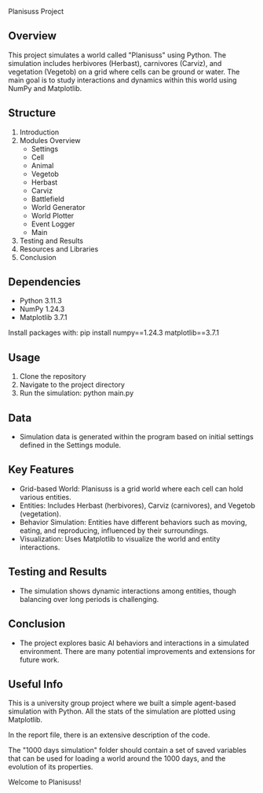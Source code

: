 Planisuss Project

Overview
--------
This project simulates a world called "Planisuss" using Python. The simulation includes herbivores (Herbast), carnivores (Carviz), and vegetation (Vegetob) on a grid where cells can be ground or water. The main goal is to study interactions and dynamics within this world using NumPy and Matplotlib.

Structure
---------
1. Introduction
2. Modules Overview
   - Settings
   - Cell
   - Animal
   - Vegetob
   - Herbast
   - Carviz
   - Battlefield
   - World Generator
   - World Plotter
   - Event Logger
   - Main
3. Testing and Results
4. Resources and Libraries
5. Conclusion

Dependencies
------------
- Python 3.11.3
- NumPy 1.24.3
- Matplotlib 3.7.1

Install packages with:
pip install numpy==1.24.3 matplotlib==3.7.1

Usage
-----
1. Clone the repository
2. Navigate to the project directory
3. Run the simulation:
   python main.py

Data
----
- Simulation data is generated within the program based on initial settings defined in the Settings module.

Key Features
------------
- Grid-based World: Planisuss is a grid world where each cell can hold various entities.
- Entities: Includes Herbast (herbivores), Carviz (carnivores), and Vegetob (vegetation).
- Behavior Simulation: Entities have different behaviors such as moving, eating, and reproducing, influenced by their surroundings.
- Visualization: Uses Matplotlib to visualize the world and entity interactions.

Testing and Results
-------------------
- The simulation shows dynamic interactions among entities, though balancing over long periods is challenging.

Conclusion
----------
- The project explores basic AI behaviors and interactions in a simulated environment. There are many potential improvements and extensions for future work.

Useful Info
-----------
This is a university group project where we built a simple agent-based simulation with Python. All the stats of the simulation are plotted using Matplotlib.

In the report file, there is an extensive description of the code.

The "1000 days simulation" folder should contain a set of saved variables that can be used for loading a world around the 1000 days, and the evolution of its properties.

Welcome to Planisuss!
